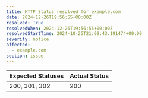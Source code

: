 ```yaml
---
title: HTTP Status resolved for example.com
date: 2024-12-26T19:56:55+00:00Z
resolved: True
resolvedWhen: 2024-12-26T19:56:55+00:00Z
resolvedStartTime: 2024-10-25T21:09:43.191474+00:00
severity: notice
affected:
  - example.com
section: issue
---
```


| Expected Statuses | Actual Status  |
|-------------------|----------------|
| 200, 301, 302 | 200 |

